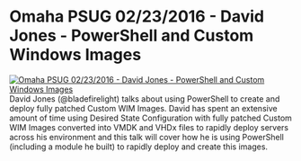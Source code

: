 ﻿# Omaha PSUG 02/23/2016 - David Jones - PowerShell and Custom Windows Images

[![Omaha PSUG 02/23/2016 - David Jones - PowerShell and Custom Windows Images](https://i2.ytimg.com/vi/ur1itl0GHaQ/hqdefault.jpg "Omaha PSUG 02/23/2016 - David Jones - PowerShell and Custom Windows Images")](https://www.youtube.com/watch?v=ur1itl0GHaQ)
David Jones (@bladefirelight) talks about using PowerShell to create and deploy fully patched Custom WIM Images.  David has spent an extensive amount of time using Desired State Configuration with fully patched  Custom WIM Images converted into VMDK and VHDx files to rapidly deploy servers across his environment and this talk will cover how he is using PowerShell (including a module he built) to rapidly deploy and create this images.


